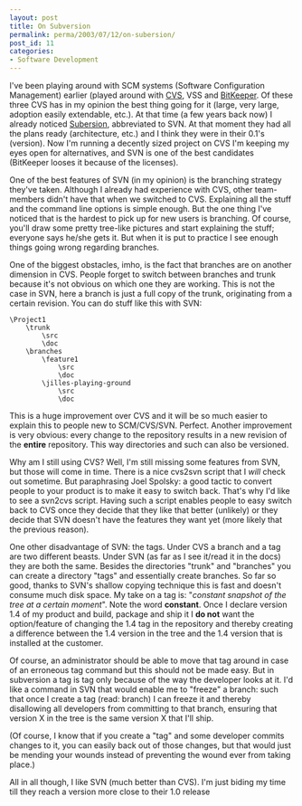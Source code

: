 ```yaml
---
layout: post
title: On Subversion
permalink: perma/2003/07/12/on-subersion/
post_id: 11
categories: 
- Software Development
---
```


I've been playing around with SCM systems (Software Configuration Management)
earlier (played around with
[CVS](http://web.archive.org/web/20041031181619/http:/www.cvshome.org/), VSS
and
[BitKeeper](http://web.archive.org/web/20041031181619/http:/www.bitkeeper.com/).
Of these three CVS has in my opinion the best thing going for it (large, very
large, adoption easily extendable, etc.). At that time (a few years back now)
I already noticed
[Subersion](http://web.archive.org/web/20041031181619/http:/subversion.tigris.org/),
abbreviated to SVN. At that moment they had all the plans ready (architecture,
etc.) and I think they were in their 0.1's (version). Now I'm running a
decently sized project on CVS I'm keeping my eyes open for alternatives, and
SVN is one of the best candidates (BitKeeper looses it because of the
licenses).

One of the best features of SVN (in my opinion) is the branching strategy
they've taken. Although I already had experience with CVS, other team-members
didn't have that when we switched to CVS. Explaining all the stuff and the
command line options is simple enough. But the one thing I've noticed that is
the hardest to pick up for new users is branching. Of course, you'll draw some
pretty tree-like pictures and start explaining the stuff; everyone says he/she
gets it. But when it is put to practice I see enough things going wrong
regarding branches.

One of the biggest obstacles, imho, is the fact that branches are on another dimension in CVS. People forget to switch between branches and trunk because it's not obvious on which one they are working. This is not the case in SVN, here a branch is just a full copy of the trunk, originating from a certain revision. You can do stuff like this with SVN:

	\Project1
		\trunk
			\src
			\doc
		\branches
			\feature1
				\src
				\doc
			\jilles-playing-ground
				\src
				\doc

This is a huge improvement over CVS and it will be so much easier to explain this to people new to SCM/CVS/SVN. Perfect. Another improvement is very obvious: every change to the repository results in a new revision of the **entire** repository. This way directories and such can also be versioned.

Why am I still using CVS? Well, I'm still missing some features from SVN, but those will come in time. There is a nice cvs2svn script that I _will_ check out sometime. But paraphrasing Joel Spolsky: a good tactic to convert people to your product is to make it easy to switch back. That's why I'd like to see a svn2cvs script. Having such a script enables people to easy switch back to CVS once they decide that they like that better (unlikely) or they decide that SVN doesn't have the features they want yet (more likely that the previous reason).

One other disadvantage of SVN: the tags. Under CVS a branch and a tag are two different beasts. Under SVN (as far as I see it/read it in the docs) they are both the same. Besides the directories "trunk" and "branches" you can create a directory "tags" and essentially create branches. So far so good, thanks to SVN's shallow copying technique this is fast and doesn't consume much disk space. My take on a tag is: "_constant snapshot of the tree at a certain moment_". Note the word **constant**. Once I declare version 1.4 of my product and build, package and ship it I **do not** want the option/feature of changing the 1.4 tag in the repository and thereby creating a difference between the 1.4 version in the tree and the 1.4 version that is installed at the customer. 

Of course, an administrator should be able to move that tag around in case of an erroneous tag command but this should not be made easy. But in subversion a tag is tag only because of the way the developer looks at it. I'd like a command in SVN that would enable me to "freeze" a branch: such that once I create a tag (read: branch) I can freeze it and thereby disallowing all developers from committing to that branch, ensuring that version X in the tree is the same version X that I'll ship.

(Of course, I know that if you create a "tag" and some developer commits changes to it, you can easily back out of those changes, but that would just be mending your wounds instead of preventing the wound ever from taking place.)

All in all though, I like SVN (much better than CVS). I'm just biding my time till they reach a version more close to their 1.0 release

